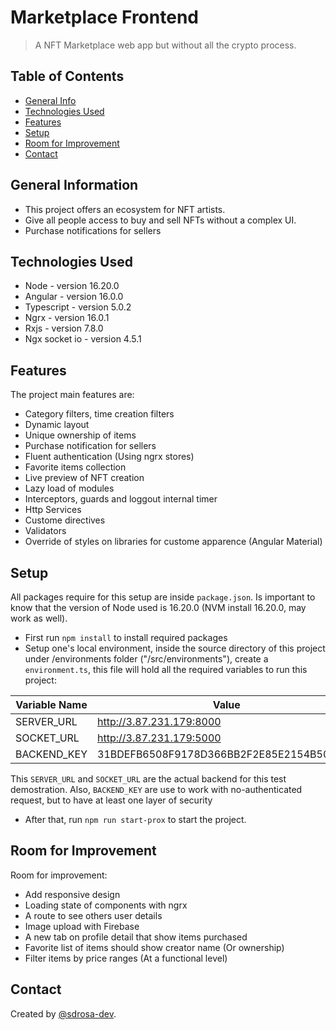 # Marketplace Frontend
> A NFT Marketplace web app but without all the crypto process.

## Table of Contents
* [General Info](#general-information)
* [Technologies Used](#technologies-used)
* [Features](#features)
* [Setup](#setup)
* [Room for Improvement](#room-for-improvement)
* [Contact](#contact)
<!-- * [License](#license) -->


## General Information
- This project offers an ecosystem for NFT artists.
- Give all people access to buy and sell NFTs without a complex UI.
- Purchase notifications for sellers


## Technologies Used
- Node - version 16.20.0
- Angular - version 16.0.0
- Typescript - version 5.0.2
- Ngrx - version 16.0.1
- Rxjs - version 7.8.0
- Ngx socket io - version 4.5.1


## Features
The project main features are:
- Category filters, time creation filters
- Dynamic layout 
- Unique ownership of items
- Purchase notification for sellers
- Fluent authentication (Using ngrx stores)
- Favorite items collection
- Live preview of NFT creation
- Lazy load of modules
- Interceptors, guards and loggout internal timer
- Http Services
- Custome directives
- Validators
- Override of styles on libraries for custome apparence (Angular Material)


## Setup
All packages require for this setup are inside `package.json`. Is important to know that the version of Node used is 16.20.0 (NVM install 16.20.0, may work as well).

- First run `npm install` to install required packages
- Setup one's local environment, inside the source directory of this project under /environments folder ("/src/environments"), create a `environment.ts`, this file will hold all the required variables to run this project:

| Variable Name  | Value |
| ------------- | ------------- |
| SERVER_URL | http://3.87.231.179:8000  |
| SOCKET_URL  | http://3.87.231.179:5000  |
| BACKEND_KEY | 31BDEFB6508F9178D366BB2F2E85E2154B50A549 |

This `SERVER_URL` and `SOCKET_URL` are the actual backend for this test demostration. Also, `BACKEND_KEY` are use to work with no-authenticated request, but to have at least one layer of security

- After that, run `npm run start-prox` to start the project.

## Room for Improvement

Room for improvement:
- Add responsive design
- Loading state of components with ngrx
- A route to see others user details
- Image upload with Firebase
- A new tab on profile detail that show items purchased
- Favorite list of items should show creator name (Or ownership)
- Filter items by price ranges (At a functional level)



## Contact
Created by [@sdrosa-dev]([https://www.flynerd.pl/](https://www.linkedin.com/in/sdrosa-dev/)).

